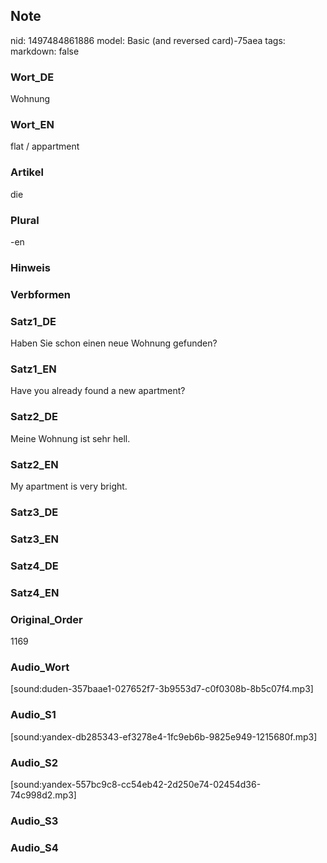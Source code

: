 ## Note
nid: 1497484861886
model: Basic (and reversed card)-75aea
tags: 
markdown: false

### Wort_DE
Wohnung

### Wort_EN
flat / appartment

### Artikel
die

### Plural
-en

### Hinweis


### Verbformen


### Satz1_DE
Haben Sie schon einen neue Wohnung gefunden?

### Satz1_EN
Have you already found a new apartment?

### Satz2_DE
Meine Wohnung ist sehr hell.

### Satz2_EN
My apartment is very bright.

### Satz3_DE


### Satz3_EN


### Satz4_DE


### Satz4_EN


### Original_Order
1169

### Audio_Wort
[sound:duden-357baae1-027652f7-3b9553d7-c0f0308b-8b5c07f4.mp3]

### Audio_S1
[sound:yandex-db285343-ef3278e4-1fc9eb6b-9825e949-1215680f.mp3]

### Audio_S2
[sound:yandex-557bc9c8-cc54eb42-2d250e74-02454d36-74c998d2.mp3]

### Audio_S3


### Audio_S4

